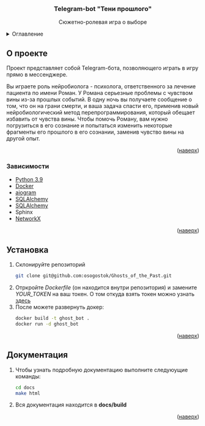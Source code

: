 <!-- Improved compatibility of back to top link: See: https://github.com/othneildrew/Best-README-Template/pull/73 -->
<a name="readme-top"></a>

<!-- PROJECT LOGO -->
<br />
<div align="center">
  <h3 align="center">Telegram-bot "Тени прошлого"</h3>

  <p align="center">
    Сюжетно-ролевая игра о выборе 
    <br />
    
  </p>
</div>



<!-- TABLE OF CONTENTS -->
<details>
  <summary>Оглавление</summary>
  <ol>
    <li>
      <a href="#about-the-project">О проекте</a>
      <ul>
        <li><a href="#built-with">Зависимости</a></li>
      </ul>
    </li>
    <li>
      <a href="#getting-started">Установка</a>
      <ul>
      </li>
      </ul>
    </li>
    <li><a href="#usage">Документация</a></li>
    <li><a href="#contributing">Contributing</a></li>
    <li><a href="#license">License</a></li>
    <li><a href="#contact">Contact</a></li>
    <li><a href="#acknowledgments">Acknowledgments</a></li>
  </ol>
</details>



<!-- ABOUT THE PROJECT -->
## О проекте 

Проект представляет собой Telegram-бота, позволяющего играть в игру прямо в мессенджере.

Вы играете роль нейробиолога - психолога, ответственного за лечение пациента по имени Роман. У Романа серьезные проблемы с чувством вины из-за прошлых событий. В одну ночь вы получаете сообщение о том, что он на грани смерти, и ваша задача спасти его, применив новый нейробиологический метод перепрограммирования, который обещает избавить от чувства вины.
Чтобы помочь Роману, вам нужно погрузиться в его сознание и попытаться изменить некоторые фрагменты его прошлого в его сознании,  заменив чувство вины на другой опыт.

<p align="right">(<a href="#readme-top">наверх</a>)</p>



### Зависимости

* <a href="https://www.python.org/downloads/release/python-390/">Python 3.9</a>
* <a href="https://www.docker.com">Docker</a>
* <a href="https://github.com/aiogram/aiogram">aiogram</a>
* <a href="https://github.com/sqlalchemy/sqlalchemy">SQLAlchemy</a>
* <a href="https://github.com/sqlalchemy/sqlalchemy">SQLAlchemy</a>
* Sphinx
* <a href="https://github.com/NetworkX/NetworkX">NetworkX</a>

<p align="right">(<a href="#readme-top">наверх</a>)</p>



<!-- GETTING STARTED -->
## Установка
1. Склонируйте репозиторий 
    ```bash 
    git clone git@github.com:osogostok/Ghosts_of_the_Past.git
    ```
2. Отркройте *Dockerfile* (он находится внутри репозитория) и замените *YOUR_TOKEN* на ваш токен. О том откуда взять токен можно узнать <a href="https://core.telegram.org/bots/tutorial#getting-ready">здесь</a>
3. После можете развернуть докер:
    ```bash
    docker build -t ghost_bot .
    docker run -d ghost_bot
    ```
<p align="right">(<a href="#readme-top">наверх</a>)</p>

<!-- USAGE EXAMPLES -->
## Документация

1. Чтобы узнать подробную документацию выполните следуюущие команды: 
    ```bash
    cd docs
    make html
    ```
2. Вся документация находится в **docs/build** 

<p align="right">(<a href="#readme-top">наверх</a>)</p>

